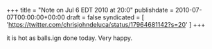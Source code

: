 +++
title = "Note on Jul 6 EDT 2010 at 20:0"
publishdate = 2010-07-07T00:00:00+00:00
draft = false
syndicated = [ 'https://twitter.com/chrisjohndeluca/status/17964681142?s=20' ]
+++

it is hot as balls.ign done today. Very happy.
